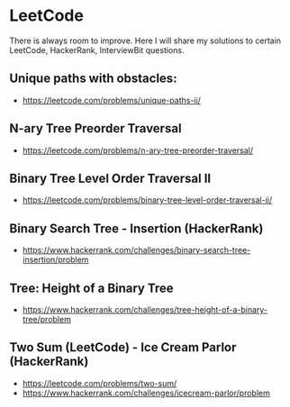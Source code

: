 # LeetCode
There is always room to improve. 
Here I will share my solutions to certain LeetCode, HackerRank, InterviewBit questions.

## Unique paths with obstacles:
- https://leetcode.com/problems/unique-paths-ii/

## N-ary Tree Preorder Traversal
- https://leetcode.com/problems/n-ary-tree-preorder-traversal/

## Binary Tree Level Order Traversal II
- https://leetcode.com/problems/binary-tree-level-order-traversal-ii/

## Binary Search Tree - Insertion (HackerRank)
- https://www.hackerrank.com/challenges/binary-search-tree-insertion/problem

## Tree: Height of a Binary Tree
- https://www.hackerrank.com/challenges/tree-height-of-a-binary-tree/problem

## Two Sum (LeetCode) - Ice Cream Parlor (HackerRank)
- https://leetcode.com/problems/two-sum/
- https://www.hackerrank.com/challenges/icecream-parlor/problem
